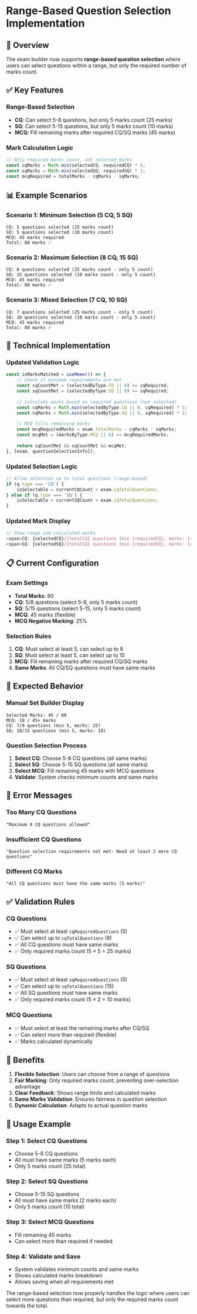 # Range-Based Question Selection Implementation

## 🎯 Overview

The exam builder now supports **range-based question selection** where users can select questions within a range, but only the required number of marks count.

## ✅ Key Features

### **Range-Based Selection**
- **CQ**: Can select 5-8 questions, but only 5 marks count (25 marks)
- **SQ**: Can select 5-15 questions, but only 5 marks count (10 marks)
- **MCQ**: Fill remaining marks after required CQ/SQ marks (45 marks)

### **Mark Calculation Logic**
```javascript
// Only required marks count, not selected marks
const cqMarks = Math.min(selectedCQ, requiredCQ) * 5;
const sqMarks = Math.min(selectedSQ, requiredSQ) * 2;
const mcqRequired = totalMarks - cqMarks - sqMarks;
```

## 📊 Example Scenarios

### Scenario 1: Minimum Selection (5 CQ, 5 SQ)
```
CQ: 5 questions selected (25 marks count)
SQ: 5 questions selected (10 marks count)
MCQ: 45 marks required
Total: 80 marks ✅
```

### Scenario 2: Maximum Selection (8 CQ, 15 SQ)
```
CQ: 8 questions selected (25 marks count - only 5 count)
SQ: 15 questions selected (10 marks count - only 5 count)
MCQ: 45 marks required
Total: 80 marks ✅
```

### Scenario 3: Mixed Selection (7 CQ, 10 SQ)
```
CQ: 7 questions selected (25 marks count - only 5 count)
SQ: 10 questions selected (10 marks count - only 5 count)
MCQ: 45 marks required
Total: 80 marks ✅
```

## 🔧 Technical Implementation

### Updated Validation Logic
```typescript
const isMarksMatched = useMemo(() => {
    // Check if minimum requirements are met
    const cqCountMet = (selectedByType.CQ || 0) >= cqRequired;
    const sqCountMet = (selectedByType.SQ || 0) >= sqRequired;
    
    // Calculate marks based on required questions (not selected)
    const cqMarks = Math.min(selectedByType.CQ || 0, cqRequired) * 5;
    const sqMarks = Math.min(selectedByType.SQ || 0, sqRequired) * 2;
    
    // MCQ fills remaining marks
    const mcqRequiredMarks = exam.totalMarks - cqMarks - sqMarks;
    const mcqMet = (marksByType.MCQ || 0) >= mcqRequiredMarks;
    
    return cqCountMet && sqCountMet && mcqMet;
}, [exam, questionSelectionInfo]);
```

### Updated Selection Logic
```typescript
// Allow selection up to total questions (range-based)
if (q.type === 'CQ') {
    isSelectable = currentCQCount < exam.cqTotalQuestions;
} else if (q.type === 'SQ') {
    isSelectable = currentSQCount < exam.sqTotalQuestions;
}
```

### Updated Mark Display
```typescript
// Show range and calculated marks
<span>CQ: {selectedCQ}/{totalCQ} questions (min {requiredCQ}, marks: {calculatedMarks})</span>
<span>SQ: {selectedSQ}/{totalSQ} questions (min {requiredSQ}, marks: {calculatedMarks})</span>
```

## 📋 Current Configuration

### Exam Settings
- **Total Marks**: 80
- **CQ**: 5/8 questions (select 5-8, only 5 marks count)
- **SQ**: 5/15 questions (select 5-15, only 5 marks count)
- **MCQ**: 45 marks (flexible)
- **MCQ Negative Marking**: 25%

### Selection Rules
1. **CQ**: Must select at least 5, can select up to 8
2. **SQ**: Must select at least 5, can select up to 15
3. **MCQ**: Fill remaining marks after required CQ/SQ marks
4. **Same Marks**: All CQ/SQ questions must have same marks

## 🎯 Expected Behavior

### Manual Set Builder Display
```
Selected Marks: 45 / 80
MCQ: 10 / 45+ marks
CQ: 7/8 questions (min 5, marks: 25)
SQ: 10/15 questions (min 5, marks: 10)
```

### Question Selection Process
1. **Select CQ**: Choose 5-8 CQ questions (all same marks)
2. **Select SQ**: Choose 5-15 SQ questions (all same marks)
3. **Select MCQ**: Fill remaining 45 marks with MCQ questions
4. **Validate**: System checks minimum counts and same marks

## 🚨 Error Messages

### Too Many CQ Questions
```
"Maximum 8 CQ questions allowed"
```

### Insufficient CQ Questions
```
"Question selection requirements not met: Need at least 2 more CQ questions"
```

### Different CQ Marks
```
"All CQ questions must have the same marks (5 marks)"
```

## ✅ Validation Rules

### CQ Questions
- ✅ Must select at least `cqRequiredQuestions` (5)
- ✅ Can select up to `cqTotalQuestions` (8)
- ✅ All CQ questions must have same marks
- ✅ Only required marks count (5 × 5 = 25 marks)

### SQ Questions
- ✅ Must select at least `sqRequiredQuestions` (5)
- ✅ Can select up to `sqTotalQuestions` (15)
- ✅ All SQ questions must have same marks
- ✅ Only required marks count (5 × 2 = 10 marks)

### MCQ Questions
- ✅ Must select at least the remaining marks after CQ/SQ
- ✅ Can select more than required (flexible)
- ✅ Marks calculated dynamically

## 🎉 Benefits

1. **Flexible Selection**: Users can choose from a range of questions
2. **Fair Marking**: Only required marks count, preventing over-selection advantage
3. **Clear Feedback**: Shows range limits and calculated marks
4. **Same Marks Validation**: Ensures fairness in question selection
5. **Dynamic Calculation**: Adapts to actual question marks

## 🔧 Usage Example

### Step 1: Select CQ Questions
- Choose 5-8 CQ questions
- All must have same marks (5 marks each)
- Only 5 marks count (25 total)

### Step 2: Select SQ Questions
- Choose 5-15 SQ questions
- All must have same marks (2 marks each)
- Only 5 marks count (10 total)

### Step 3: Select MCQ Questions
- Fill remaining 45 marks
- Can select more than required if needed

### Step 4: Validate and Save
- System validates minimum counts and same marks
- Shows calculated marks breakdown
- Allows saving when all requirements met

The range-based selection now properly handles the logic where users can select more questions than required, but only the required marks count towards the total. 